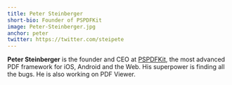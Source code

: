```yaml
---
title: Peter Steinberger
short-bio: Founder of PSPDFKit
image: Peter-Steinberger.jpg
anchor: peter
twitter: https://twitter.com/steipete
---
```


<strong>Peter Steinberger</strong> is the founder and CEO at <a href="https://twitter.com/PSPDFKit" target="_blank">PSPDFKit</a>, the most advanced PDF framework for iOS, Android and the Web. His superpower is finding all the bugs. He is also working on PDF Viewer.
